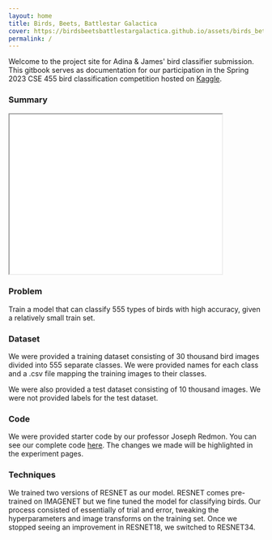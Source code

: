 ```yaml
---
layout: home
title: Birds, Beets, Battlestar Galactica
cover: https://birdsbeetsbattlestargalactica.github.io/assets/birds_better.gif
permalink: /
---
```


Welcome to the project site for Adina & James' bird classifier submission. This
gitbook serves as documentation for our participation in the Spring 2023 CSE 
455 bird classification competition hosted on [Kaggle][1].

### Summary
  <!-- [video here] -->

  <iframe width="420" height="315"
    src="/assets/summary.mp4" type="video/mp4">
  </iframe>

  
  
### Problem
  Train a model that can classify 555 types of birds with high accuracy, given a relatively small train set.

### Dataset
  We were provided a training dataset consisting of 30 thousand bird images 
  divided into 555 separate classes. We were provided names for each class and 
  a .csv file mapping the training images to their classes.

  We were also provided a test dataset consisting of 10 thousand images. We 
  were not provided labels for the test dataset.

### Code
  We were provided starter code by our professor Joseph Redmon. You can see
  our complete code [here][2]. The changes we made will be highlighted in
  the experiment pages.  

### Techniques
  We trained two versions of RESNET as our model. RESNET
  comes pre-trained on IMAGENET but we fine tuned the model for
  classifying birds. Our process consisted of essentially of trial
  and error, tweaking the hyperparameters and image transforms on the
  training set. Once we stopped seeing an improvement in RESNET18,
  we switched to RESNET34.

<!-- This summary should mention the problem setup, data used, techniques, etc. 
It should include a description of which components were from preexisting work (
  i.e. code from github) and which components were implemented for the project 
  (i.e. new code, gathered dataset, etc). -->




[1]: https://kaggle.com/competitions/birds23sp
[2]: https://birdsbeetsbattlestargalactica.github.io/jekyll/2023-06-03-NotebookCodeOverview.html